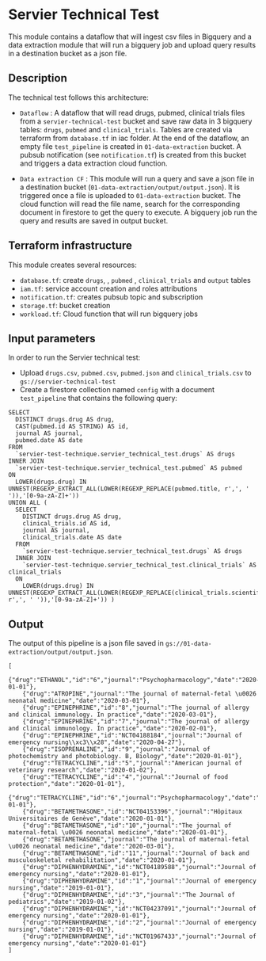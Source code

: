 # Servier Technical Test

This module contains a dataflow that will ingest csv files in Bigquery and a data extraction module that will run a bigquery job and upload query results in a destination bucket as a json file.

## Description

The technical test follows this architecture:

- `Dataflow`      : A dataflow that will read drugs, pubmed, clinical trials files from a `servier-technical-test` bucket and save raw data in 3 bigquery tables: `drugs`, `pubmed` and `clinical_trials`. Tables are created via terraform from `database.tf` in iac folder. At the end of the dataflow, an empty file `test_pipeline` is created in `01-data-extraction` bucket. A pubsub notification  (see `notification.tf`) is created from this bucket and triggers a data extraction cloud function.

- `Data extraction CF` : This module will run a query and save a json file in a destination bucket (`01-data-extraction/output/output.json`). It is triggered once a file is uploaded to `01-data-extraction` bucket. The cloud function will read the file name, search for the corresponding document in firestore to get the query to execute. A bigquery job run the query and results are saved in output bucket. 


## Terraform infrastructure

This module creates several resources:
 - `database.tf`: create `drugs`, , `pubmed` , `clinical_trials` and `output` tables
 - `iam.tf`: service account creation and roles attributions
 - `notification.tf`: creates pubsub topic and subscription
 - `storage.tf`: bucket creation
 - `workload.tf`: Cloud function that will run bigquery jobs


## Input parameters

In order to run the Servier technical test:
- Upload `drugs.csv`, `pubmed.csv`, `pubmed.json` and `clinical_trials.csv` to `gs://servier-technical-test`
- Create a firestore collection named `config` with a document `test_pipeline` that contains the following query:

```
SELECT
  DISTINCT drugs.drug AS drug,
  CAST(pubmed.id AS STRING) AS id,
  journal AS journal,
  pubmed.date AS date
FROM
  `servier-test-technique.servier_technical_test.drugs` AS drugs
INNER JOIN
  `servier-test-technique.servier_technical_test.pubmed` AS pubmed
ON
  LOWER(drugs.drug) IN UNNEST(REGEXP_EXTRACT_ALL(LOWER(REGEXP_REPLACE(pubmed.title, r',', ' ')),'[0-9a-zA-Z]+'))
UNION ALL (
  SELECT
    DISTINCT drugs.drug AS drug,
    clinical_trials.id AS id,
    journal AS journal,
    clinical_trials.date AS date
  FROM
    `servier-test-technique.servier_technical_test.drugs` AS drugs
  INNER JOIN
    `servier-test-technique.servier_technical_test.clinical_trials` AS clinical_trials
  ON
    LOWER(drugs.drug) IN UNNEST(REGEXP_EXTRACT_ALL(LOWER(REGEXP_REPLACE(clinical_trials.scientific_title, r',', ' ')),'[0-9a-zA-Z]+')) )
```

## Output
The output of this pipeline is a json file saved in `gs://01-data-extraction/output/output.json`.

````
[
    {"drug":"ETHANOL","id":"6","journal":"Psychopharmacology","date":"2020-01-01"},
    {"drug":"ATROPINE","journal":"The journal of maternal-fetal \u0026 neonatal medicine","date":"2020-03-01"},
    {"drug":"EPINEPHRINE","id":"8","journal":"The journal of allergy and clinical immunology. In practice","date":"2020-03-01"},
    {"drug":"EPINEPHRINE","id":"7","journal":"The journal of allergy and clinical immunology. In practice","date":"2020-02-01"},
    {"drug":"EPINEPHRINE","id":"NCT04188184","journal":"Journal of emergency nursing\\xc3\\x28","date":"2020-04-27"},
    {"drug":"ISOPRENALINE","id":"9","journal":"Journal of photochemistry and photobiology. B, Biology","date":"2020-01-01"},
    {"drug":"TETRACYCLINE","id":"5","journal":"American journal of veterinary research","date":"2020-01-02"},
    {"drug":"TETRACYCLINE","id":"4","journal":"Journal of food protection","date":"2020-01-01"},
    {"drug":"TETRACYCLINE","id":"6","journal":"Psychopharmacology","date":"2020-01-01"},
    {"drug":"BETAMETHASONE","id":"NCT04153396","journal":"Hôpitaux Universitaires de Genève","date":"2020-01-01"},
    {"drug":"BETAMETHASONE","id":"10","journal":"The journal of maternal-fetal \u0026 neonatal medicine","date":"2020-01-01"},
    {"drug":"BETAMETHASONE","journal":"The journal of maternal-fetal \u0026 neonatal medicine","date":"2020-03-01"},
    {"drug":"BETAMETHASONE","id":"11","journal":"Journal of back and musculoskeletal rehabilitation","date":"2020-01-01"},
    {"drug":"DIPHENHYDRAMINE","id":"NCT04189588","journal":"Journal of emergency nursing","date":"2020-01-01"},
    {"drug":"DIPHENHYDRAMINE","id":"1","journal":"Journal of emergency nursing","date":"2019-01-01"},
    {"drug":"DIPHENHYDRAMINE","id":"3","journal":"The Journal of pediatrics","date":"2019-01-02"},
    {"drug":"DIPHENHYDRAMINE","id":"NCT04237091","journal":"Journal of emergency nursing","date":"2020-01-01"},
    {"drug":"DIPHENHYDRAMINE","id":"2","journal":"Journal of emergency nursing","date":"2019-01-01"},
    {"drug":"DIPHENHYDRAMINE","id":"NCT01967433","journal":"Journal of emergency nursing","date":"2020-01-01"}
]

````



